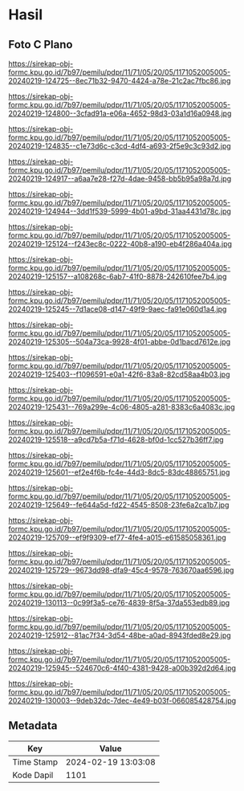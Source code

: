 # Hasil

## Foto C Plano

https://sirekap-obj-formc.kpu.go.id/7b97/pemilu/pdpr/11/71/05/20/05/1171052005005-20240219-124725--8ec71b32-9470-4424-a78e-21c2ac7fbc86.jpg

https://sirekap-obj-formc.kpu.go.id/7b97/pemilu/pdpr/11/71/05/20/05/1171052005005-20240219-124800--3cfad91a-e06a-4652-98d3-03a1d16a0948.jpg

https://sirekap-obj-formc.kpu.go.id/7b97/pemilu/pdpr/11/71/05/20/05/1171052005005-20240219-124835--c1e73d6c-c3cd-4df4-a693-2f5e9c3c93d2.jpg

https://sirekap-obj-formc.kpu.go.id/7b97/pemilu/pdpr/11/71/05/20/05/1171052005005-20240219-124917--a6aa7e28-f27d-4dae-9458-bb5b95a98a7d.jpg

https://sirekap-obj-formc.kpu.go.id/7b97/pemilu/pdpr/11/71/05/20/05/1171052005005-20240219-124944--3dd1f539-5999-4b01-a9bd-31aa4431d78c.jpg

https://sirekap-obj-formc.kpu.go.id/7b97/pemilu/pdpr/11/71/05/20/05/1171052005005-20240219-125124--f243ec8c-0222-40b8-a190-eb4f286a404a.jpg

https://sirekap-obj-formc.kpu.go.id/7b97/pemilu/pdpr/11/71/05/20/05/1171052005005-20240219-125157--a108268c-6ab7-41f0-8878-242610fee7b4.jpg

https://sirekap-obj-formc.kpu.go.id/7b97/pemilu/pdpr/11/71/05/20/05/1171052005005-20240219-125245--7d1ace08-d147-49f9-9aec-fa91e060d1a4.jpg

https://sirekap-obj-formc.kpu.go.id/7b97/pemilu/pdpr/11/71/05/20/05/1171052005005-20240219-125305--504a73ca-9928-4f01-abbe-0d1bacd7612e.jpg

https://sirekap-obj-formc.kpu.go.id/7b97/pemilu/pdpr/11/71/05/20/05/1171052005005-20240219-125403--f1096591-e0a1-42f6-83a8-82cd58aa4b03.jpg

https://sirekap-obj-formc.kpu.go.id/7b97/pemilu/pdpr/11/71/05/20/05/1171052005005-20240219-125431--769a299e-4c06-4805-a281-8383c6a4083c.jpg

https://sirekap-obj-formc.kpu.go.id/7b97/pemilu/pdpr/11/71/05/20/05/1171052005005-20240219-125518--a9cd7b5a-f71d-4628-bf0d-1cc527b36ff7.jpg

https://sirekap-obj-formc.kpu.go.id/7b97/pemilu/pdpr/11/71/05/20/05/1171052005005-20240219-125601--ef2e4f6b-fc4e-44d3-8dc5-83dc48865751.jpg

https://sirekap-obj-formc.kpu.go.id/7b97/pemilu/pdpr/11/71/05/20/05/1171052005005-20240219-125649--fe644a5d-fd22-4545-8508-23fe6a2ca1b7.jpg

https://sirekap-obj-formc.kpu.go.id/7b97/pemilu/pdpr/11/71/05/20/05/1171052005005-20240219-125709--ef9f9309-ef77-4fe4-a015-e61585058361.jpg

https://sirekap-obj-formc.kpu.go.id/7b97/pemilu/pdpr/11/71/05/20/05/1171052005005-20240219-125729--9673dd98-dfa9-45c4-9578-763670aa6596.jpg

https://sirekap-obj-formc.kpu.go.id/7b97/pemilu/pdpr/11/71/05/20/05/1171052005005-20240219-130113--0c99f3a5-ce76-4839-8f5a-37da553edb89.jpg

https://sirekap-obj-formc.kpu.go.id/7b97/pemilu/pdpr/11/71/05/20/05/1171052005005-20240219-125912--81ac7f34-3d54-48be-a0ad-8943fded8e29.jpg

https://sirekap-obj-formc.kpu.go.id/7b97/pemilu/pdpr/11/71/05/20/05/1171052005005-20240219-125945--524670c6-4f40-4381-9428-a00b392d2d64.jpg

https://sirekap-obj-formc.kpu.go.id/7b97/pemilu/pdpr/11/71/05/20/05/1171052005005-20240219-130003--9deb32dc-7dec-4e49-b03f-066085428754.jpg


## Metadata

| Key        | Value               |
| ---------- | ------------------- |
| Time Stamp | 2024-02-19 13:03:08 |
| Kode Dapil | 1101                |




